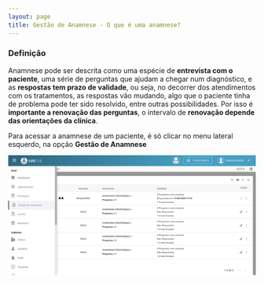 ```yaml
---
layout: page
title: Gestão de Anamnese - O que é uma anamnese?
---
```


### Definição

Anamnese pode ser descrita como uma espécie de **entrevista com o paciente**, uma série de perguntas que ajudam a chegar num diagnóstico, e as **respostas tem prazo de validade**, ou seja, no decorrer dos atendimentos com os tratamentos, as respostas vão mudando, algo que o paciente tinha de problema pode ter sido resolvido, entre outras possibilidades. Por isso é **importante a renovação das perguntas**, o intervalo de **renovação depende das orientações da clínica**.

Para acessar a anamnese de um paciente, é só clicar no menu lateral esquerdo, na opção **Gestão de Anamnese**

<p align="center">
  <img alt="Tipos de agendamento" src="/pages/gestao-anamnese/o-que-e-uma-anamnese/lista_anamnese.png" width="800">
</p>

